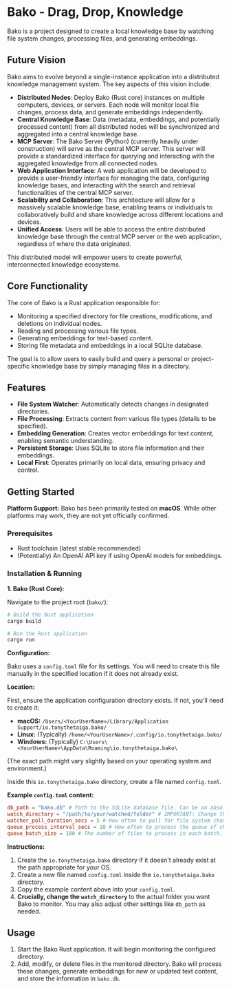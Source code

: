 <!-- filepath: /Users/taigaishida/workspace/bako/README.md -->
# Bako - Drag, Drop, Knowledge

Bako is a project designed to create a local knowledge base by watching file system changes, processing files, and generating embeddings.

## Future Vision

Bako aims to evolve beyond a single-instance application into a distributed knowledge management system. The key aspects of this vision include:

*   **Distributed Nodes**: Deploy Bako (Rust core) instances on multiple computers, devices, or servers. Each node will monitor local file changes, process data, and generate embeddings independently.
*   **Central Knowledge Base**: Data (metadata, embeddings, and potentially processed content) from all distributed nodes will be synchronized and aggregated into a central knowledge base.
*   **MCP Server**: The Bako Server (Python) (currently heavily under construction) will serve as the central MCP server. This server will provide a standardized interface for querying and interacting with the aggregated knowledge from all connected nodes.
*   **Web Application Interface**: A web application will be developed to provide a user-friendly interface for managing the data, configuring knowledge bases, and interacting with the search and retrieval functionalities of the central MCP server.
*   **Scalability and Collaboration**: This architecture will allow for a massively scalable knowledge base, enabling teams or individuals to collaboratively build and share knowledge across different locations and devices.
*   **Unified Access**: Users will be able to access the entire distributed knowledge base through the central MCP server or the web application, regardless of where the data originated.

This distributed model will empower users to create powerful, interconnected knowledge ecosystems.

## Core Functionality

The core of Bako is a Rust application responsible for:
*   Monitoring a specified directory for file creations, modifications, and deletions on individual nodes.
*   Reading and processing various file types.
*   Generating embeddings for text-based content.
*   Storing file metadata and embeddings in a local SQLite database.

The goal is to allow users to easily build and query a personal or project-specific knowledge base by simply managing files in a directory.

## Features

*   **File System Watcher**: Automatically detects changes in designated directories.
*   **File Processing**: Extracts content from various file types (details to be specified).
*   **Embedding Generation**: Creates vector embeddings for text content, enabling semantic understanding.
*   **Persistent Storage**: Uses SQLite to store file information and their embeddings.
*   **Local First**: Operates primarily on local data, ensuring privacy and control.

## Getting Started

**Platform Support:** Bako has been primarily tested on **macOS**. While other platforms may work, they are not yet officially confirmed.

### Prerequisites

*   Rust toolchain (latest stable recommended)
*   (Potentially) An OpenAI API key if using OpenAI models for embeddings.

### Installation & Running

**1. Bako (Rust Core):**

Navigate to the project root (`bako/`):

```bash
# Build the Rust application
cargo build

# Run the Rust application
cargo run
```

**Configuration:**

Bako uses a `config.toml` file for its settings. You will need to create this file manually in the specified location if it does not already exist.

**Location:**

First, ensure the application configuration directory exists. If not, you'll need to create it:

*   **macOS:** `/Users/<YourUserName>/Library/Application Support/io.tonythetaiga.bako/`
*   **Linux:** (Typically) `/home/<YourUserName>/.config/io.tonythetaiga.bako/`
*   **Windows:** (Typically) `C:\Users\<YourUserName>\AppData\Roaming\io.tonythetaiga.bako\`

(The exact path might vary slightly based on your operating system and environment.)

Inside this `io.tonythetaiga.bako` directory, create a file named `config.toml`.

**Example `config.toml` content:**

```toml
db_path = "bako.db" # Path to the SQLite database file. Can be an absolute path or relative (e.g., to this config directory). (Note: Manually setting this is temporary for early alpha versions.)
watch_directory = "/path/to/your/watched/folder" # IMPORTANT: Change this to the directory you want Bako to monitor.
watcher_poll_duration_secs = 5 # How often to poll for file system changes (in seconds).
queue_process_interval_secs = 10 # How often to process the queue of changed files.
queue_batch_size = 100 # The number of files to process in each batch.
```

**Instructions:**

1.  Create the `io.tonythetaiga.bako` directory if it doesn't already exist at the path appropriate for your OS.
2.  Create a new file named `config.toml` inside the `io.tonythetaiga.bako` directory.
3.  Copy the example content above into your `config.toml`.
4.  **Crucially, change the `watch_directory`** to the actual folder you want Bako to monitor.
You may also adjust other settings like `db_path` as needed.

## Usage

1.  Start the Bako Rust application. It will begin monitoring the configured directory.
2.  Add, modify, or delete files in the monitored directory. Bako will process these changes, generate embeddings for new or updated text content, and store the information in `bako.db`.
